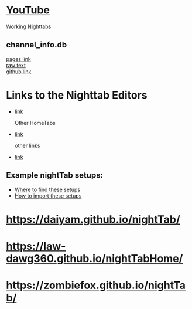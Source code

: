# [YouTube](Homepage)
[Working Nighttabs](58)

## channel_info.db
[pages link](https://law-dawg360.github.io/YouTubeInMay/channel_info.db)    
[raw text](https://raw.githubusercontent.com/Law-Dawg360/YouTubeInMay/secWithSecretsRunsEveryHour/channel_info.db)    
[github link](https://github.com/Law-Dawg360/YouTubeInMay/blob/secWithSecretsRunsEveryHour/channel_info.db)  

# Links to the Nighttab Editors

- [link](Link)

  Other HomeTabs
- [link](Link)
  
  other links    
- [link](Link)

## Example nightTab setups:
- [Where to find these setups](https://github.com/zombieFox/nightTab/tree/main/asset/screenshot)
- [How to import these setups](https://github.com/zombieFox/nightTab/wiki/Data-backup-and-restore#restore-data)
  
# https://daiyam.github.io/nightTab/
# https://law-dawg360.github.io/nightTabHome/
# https://zombiefox.github.io/nightTab/
